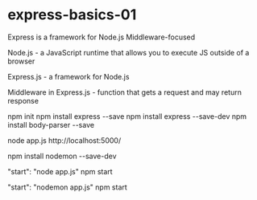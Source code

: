 # express-basics-01

Express is a framework for Node.js
Middleware-focused

Node.js - a JavaScript runtime that allows you to execute JS outside of a browser

Express.js - a framework for Node.js

Middleware in Express.js - function that gets a request and may return response


npm init
npm install express --save
npm install express --save-dev
npm install body-parser --save

node app.js
http://localhost:5000/

npm install nodemon --save-dev

"start": "node app.js"
npm start

"start": "nodemon app.js"
npm start






